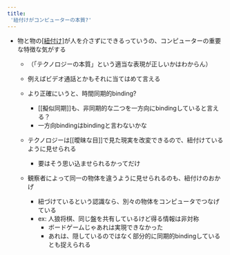 ```yaml
---
title:
 '紐付けがコンピューターの本質?'
---
```


- 物と物の[[紐付け]]([[Binding]])が人を介さずにできるっていうの、コンピューターの重要な特徴な気がする
    - （「テクノロジーの本質」という適当な表現が正しいかはわからん）
    - 例えばビデオ通話とかもそれに当てはめて言える
    - より正確にいうと、時間同期的binding?
        - [[擬似同期]]も、非同期的な二つを一方向にbindingしていると言える？
        - 一方向bindingはbindingと言わないかな
    - テクノロジーは[[曖昧な目]]で見た現実を改変できるので、紐付けているように見せられる
        - 要はそう思い込ませられるかってだけ

    - 観察者によって同一の物体を違うように見せられるのも、紐付けのおかげ
        - 紐づけているという認識なら、別々の物体をコンピュータでつなげている
        - ex: 人狼将棋、同じ盤を共有しているけど得る情報は非対称
            - ボードゲームじゃあれは実現できなかった
            - あれは、隠しているのではなく部分的に同期的bindingしているとも捉えられる